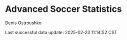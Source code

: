 # Advanced Soccer Statistics
Denis Ostroushko

<!-- gfm -->

Last successful data update: 2025-02-23 11:14:52 CST

